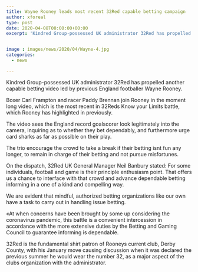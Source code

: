 ```yaml
---
title: Wayne Rooney leads most recent 32Red capable betting campaign
author: xforeal 
type: post
date: 2020-04-08T00:00:00+00:00
excerpt: 'Kindred Group-possessed UK administrator 32Red has propelled another capable betting video led by previous England footballer Wayne Rooney '


image : images/news/2020/04/Wayne-4.jpg
categories:
  - news

---
```

Kindred Group-possessed UK administrator 32Red has propelled another capable betting video led by previous England footballer Wayne Rooney. 

Boxer Carl Frampton and racer Paddy Brennan join Rooney in the moment long video, which is the most recent in 32Reds Know your Limits battle, which Rooney has highlighted in previously. 

The video sees the England record goalscorer look legitimately into the camera, inquiring as to whether they bet dependably, and furthermore urge card sharks as far as possible on their play. 

The trio encourage the crowd to take a break if their betting isnt fun any longer, to remain in charge of their betting and not pursue misfortunes. 

On the dispatch, 32Red UK General Manager Neil Banbury stated: For some individuals, football and game is their principle enthusiasm point. That offers us a chance to interface with that crowd and advance dependable betting informing in a one of a kind and compelling way. 

We are evident that mindful, authorized betting organizations like our own have a task to carry out in handling issue betting. 

&#171;At when concerns have been brought by some up considering the coronavirus pandemic, this battle is a convenient intercession in accordance with the more extensive duties by the Betting and Gaming Council to guarantee informing is dependable. 

32Red is the fundamental shirt patron of Rooneys current club, Derby County, with his January move causing discussion when it was declared the previous summer he would wear the number 32, as a major aspect of the clubs organization with the administrator.
